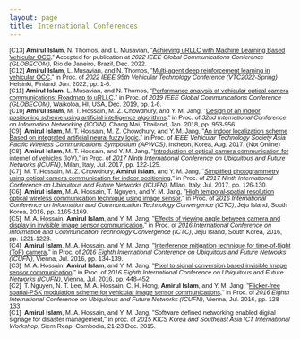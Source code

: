 ```yaml
---
layout: page
title: International Conferences
---
```



<span style="font-family:sans-serif; font-size:.8em;"> [C13] **Amirul Islam**, N. Thomos, and L. Musavian, “[Achieving uRLLC with Machine Learning Based Vehicular OCC](),” Accepted for publication at _2022 IEEE Global Communications Conference (GLOBECOM)_, Rio de Janeiro, Brazil, Dec. 2022.</span>  
<span style="font-family:sans-serif; font-size:.8em;"> [C12] **Amirul Islam**, L. Musavian, and N. Thomos, “[Multi-agent deep reinforcement learning in vehicular OCC](https://ieeexplore.ieee.org/stamp/stamp.jsp?tp=&amp;arnumber=9860869),” in Proc. of _2022 IEEE 95th Vehicular Technology Conference (VTC2022-Spring)_ Helsinki, Finland, Jun. 2022, pp. 1-6.</span>  
<span style="font-family:sans-serif; font-size:.8em;"> [C11] **Amirul Islam**, L. Musavian, and N. Thomos, “[Performance analysis of vehicular optical camera communications: Roadmap to uRLLC](https://ieeexplore.ieee.org/document/9013795),” in Proc. of _2019 IEEE Global Communications Conference (GLOBECOM)_, Waikoloa, HI, USA, Dec. 2019, pp. 1-6.</span>  
<span style="font-family:sans-serif; font-size:.8em;"> [C10] **Amirul Islam**, M. T. Hossain, M. Z. Chowdhury, and Y. M. Jang, “[Design of an indoor positioning scheme using artificial intelligence algorithms](https://ieeexplore.ieee.org/abstract/document/8343265),” in Proc. of _32nd International Conference on Information Networking (ICOIN)_, Chang Mai, Thailand, Jan. 2018, pp. 953-956. </span>  
<span style="font-family:sans-serif; font-size:.8em;"> [C9]  **Amirul Islam**, M. T. Hossain, M. Z. Chowdhury, and Y. M. Jang, "[An indoor localization scheme Based on integrated artificial neural fuzzy logic](),” in Proc. of _IEEE Vehicular Technology Society Asia Pacific Wireless Communications Symposium (APWCS)_, Incheon, Korea, Aug. 2017. (Not Online)</span>  
<span style="font-family:sans-serif; font-size:.8em;"> [C8]  **Amirul Islam**, M. T. Hossain, and Y. M. Jang, "[Introduction of optical camera communication for internet of vehicles (IoV)](https://ieeexplore.ieee.org/document/7993760)," in Proc. of _2017 Ninth International Conference on Ubiquitous and Future Networks (ICUFN)_, Milan, Italy, Jul. 2017, pp. 122-125.</span>  
<span style="font-family:sans-serif; font-size:.8em;"> [C7]  M. T. Hossain, M. Z. Chowdhury, **Amirul Islam**, and Y. M. Jang, "[Simplified photogrammetry using optical camera communication for indoor positioning](https://ieeexplore.ieee.org/document/7993761)," in Proc. of _2017 Ninth International Conference on Ubiquitous and Future Networks (ICUFN)_, Milan, Italy, Jul. 2017, pp. 126-130. </span>  
<span style="font-family:sans-serif; font-size:.8em;"> [C6]  **Amirul Islam**, M. A. Hossain, T. Nguyen, and Y. M. Jang, "[High temporal-spatial resolution optical wireless communication technique using image sensor](https://ieeexplore.ieee.org/document/7763396)," in Proc. of _2016 International Conference on Information and Communication Technology Convergence (ICTC)_, Jeju Island, South Korea, 2016, pp. 1165-1169.</span>  
<span style="font-family:sans-serif; font-size:.8em;"> [C5]  M. A. Hossain, **Amirul Islam**, and Y. M. Jang, "[Effects of viewing angle between camera and display in invisible image sensor communication](https://ieeexplore.ieee.org/document/7763412)," in Proc. of _2016 International Conference on Information and Communication Technology Convergence (ICTC)_, Jeju Island, South Korea, 2016, pp. 1221-1223. </span>  
<span style="font-family:sans-serif; font-size:.8em;"> [C4]  **Amirul Islam**, M. A. Hossain, and Y. M. Jang, "[Interference mitigation technique for time-of-flight (ToF) camera](https://ieeexplore.ieee.org/abstract/document/7537001)," in Proc. of _2016 Eighth International Conference on Ubiquitous and Future Networks (ICUFN)_, Vienna, Jul. 2016, pp. 134-139. </span>  
<span style="font-family:sans-serif; font-size:.8em;"> [C3]  M. A. Hossain, **Amirul Islam**, and Y. M. Jang, "[Pixel to signal conversion based invisible image sensor communication](https://ieeexplore.ieee.org/abstract/document/7537068)," in Proc. of _2016 Eighth International Conference on Ubiquitous and Future Networks (ICUFN)_, Vienna, Jul. 2016, pp. 448-452. </span>  
<span style="font-family:sans-serif; font-size:.8em;"> [C2]  T. Nguyen, N. T. Lee, M. A. Hossain, C. H. Hong, **Amirul Islam**, and Y. M. Jang, "[Flicker-free spatial-PSK modulation scheme for vehicular image sensor communications](https://ieeexplore.ieee.org/document/7537000)," in Proc. of _2016 Eighth International Conference on Ubiquitous and Future Networks (ICUFN)_, Vienna, Jul. 2016, pp. 128-133. </span>  
<span style="font-family:sans-serif; font-size:.8em;"> [C1]  **Amirul Islam**, M. A. Hossain, and Y. M. Jang, "Software defined networking enabled digital signage for disaster management," in proc. of _2015 KICS Korea and Southeast Asia ICT International Workshop_, Siem Reap, Cambodia, 21-23 Dec. 2015.</span>
